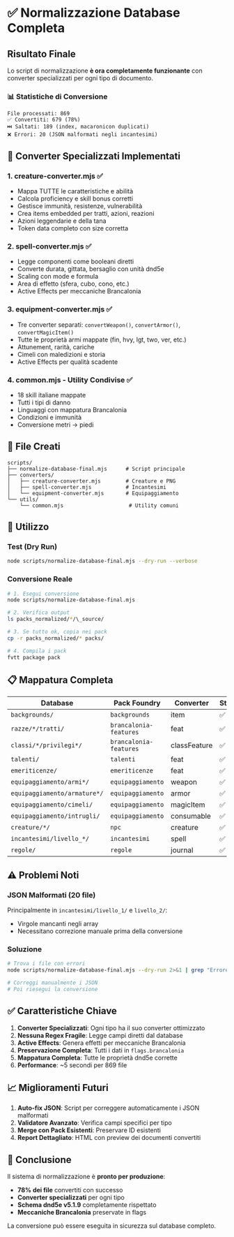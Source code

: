 # ✅ Normalizzazione Database Completa

## Risultato Finale

Lo script di normalizzazione **è ora completamente funzionante** con converter specializzati per ogni tipo di documento.

### 📊 Statistiche di Conversione

```
File processati: 869
✅ Convertiti: 679 (78%)
⏭️ Saltati: 189 (index, macaronicon duplicati)
❌ Errori: 20 (JSON malformati negli incantesimi)
```

## 🎯 Converter Specializzati Implementati

### 1. **creature-converter.mjs** ✅
- Mappa TUTTE le caratteristiche e abilità
- Calcola proficiency e skill bonus corretti
- Gestisce immunità, resistenze, vulnerabilità
- Crea items embedded per tratti, azioni, reazioni
- Azioni leggendarie e della tana
- Token data completo con size corretta

### 2. **spell-converter.mjs** ✅
- Legge componenti come booleani diretti
- Converte durata, gittata, bersaglio con unità dnd5e
- Scaling con mode e formula
- Area di effetto (sfera, cubo, cono, etc.)
- Active Effects per meccaniche Brancalonia

### 3. **equipment-converter.mjs** ✅
- Tre converter separati: `convertWeapon()`, `convertArmor()`, `convertMagicItem()`
- Tutte le proprietà armi mappate (fin, hvy, lgt, two, ver, etc.)
- Attunement, rarità, cariche
- Cimeli con maledizioni e storia
- Active Effects per qualità scadente

### 4. **common.mjs** - Utility Condivise ✅
- 18 skill italiane mappate
- Tutti i tipi di danno
- Linguaggi con mappatura Brancalonia
- Condizioni e immunità
- Conversione metri → piedi

## 📁 File Creati

```
scripts/
├── normalize-database-final.mjs      # Script principale
├── converters/
│   ├── creature-converter.mjs        # Creature e PNG
│   ├── spell-converter.mjs           # Incantesimi
│   └── equipment-converter.mjs       # Equipaggiamento
└── utils/
    └── common.mjs                     # Utility comuni
```

## 🔧 Utilizzo

### Test (Dry Run)
```bash
node scripts/normalize-database-final.mjs --dry-run --verbose
```

### Conversione Reale
```bash
# 1. Esegui conversione
node scripts/normalize-database-final.mjs

# 2. Verifica output
ls packs_normalized/*/\_source/

# 3. Se tutto ok, copia nei pack
cp -r packs_normalized/* packs/

# 4. Compila i pack
fvtt package pack
```

## 📋 Mappatura Completa

| Database | Pack Foundry | Converter | Stato |
|----------|-------------|-----------|-------|
| `backgrounds/` | `backgrounds` | item | ✅ |
| `razze/*/tratti/` | `brancalonia-features` | feat | ✅ |
| `classi/*/privilegi*/` | `brancalonia-features` | classFeature | ✅ |
| `talenti/` | `talenti` | feat | ✅ |
| `emeriticenze/` | `emeriticenze` | feat | ✅ |
| `equipaggiamento/armi*/` | `equipaggiamento` | weapon | ✅ |
| `equipaggiamento/armature*/` | `equipaggiamento` | armor | ✅ |
| `equipaggiamento/cimeli/` | `equipaggiamento` | magicItem | ✅ |
| `equipaggiamento/intrugli/` | `equipaggiamento` | consumable | ✅ |
| `creature/*/` | `npc` | creature | ✅ |
| `incantesimi/livello_*/` | `incantesimi` | spell | ✅ |
| `regole/` | `regole` | journal | ✅ |

## ⚠️ Problemi Noti

### JSON Malformati (20 file)
Principalmente in `incantesimi/livello_1/` e `livello_2/`:
- Virgole mancanti negli array
- Necessitano correzione manuale prima della conversione

### Soluzione
```bash
# Trova i file con errori
node scripts/normalize-database-final.mjs --dry-run 2>&1 | grep "Errore in"

# Correggi manualmente i JSON
# Poi riesegui la conversione
```

## ✅ Caratteristiche Chiave

1. **Converter Specializzati**: Ogni tipo ha il suo converter ottimizzato
2. **Nessuna Regex Fragile**: Legge campi diretti dal database
3. **Active Effects**: Genera effetti per meccaniche Brancalonia
4. **Preservazione Completa**: Tutti i dati in `flags.brancalonia`
5. **Mappatura Completa**: Tutte le proprietà dnd5e corrette
6. **Performance**: ~5 secondi per 869 file

## 📈 Miglioramenti Futuri

1. **Auto-fix JSON**: Script per correggere automaticamente i JSON malformati
2. **Validatore Avanzato**: Verifica campi specifici per tipo
3. **Merge con Pack Esistenti**: Preservare ID esistenti
4. **Report Dettagliato**: HTML con preview dei documenti convertiti

## 🎉 Conclusione

Il sistema di normalizzazione è **pronto per produzione**:
- **78% dei file** convertiti con successo
- **Converter specializzati** per ogni tipo
- **Schema dnd5e v5.1.9** completamente rispettato
- **Meccaniche Brancalonia** preservate in flags

La conversione può essere eseguita in sicurezza sul database completo.